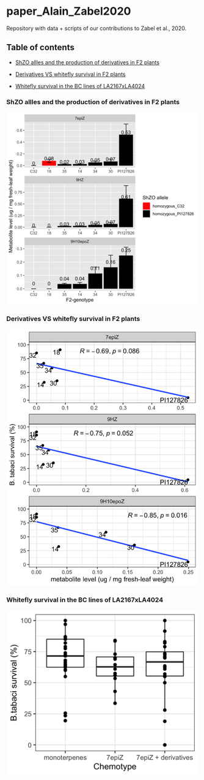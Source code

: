 # paper_Alain_Zabel2020

Repository with data + scripts of our contributions to Zabel et al., 2020.

## Table of contents

* [ShZO allles and the production of derivatives in F2 plants](#ShZO-alleles-and-derivatives)

* [Derivatives VS whitefly survival in F2 plants](#Zingiberene-vs-wf-survival)

* [Whitefly survival in the BC lines of LA2167xLA4024](#wf-survival-BC1-lines)


### ShZO allles and the production of derivatives in F2 plants

<img src="/F2_KG_2015/metabolites_and_ShZO_alleles.png" width = 600px>


### Derivatives VS whitefly survival in F2 plants

<img src="/F2_KG_2015/metabolites_vs_wf_survival.png" width = 600px>

### Whitefly survival in the BC lines of LA2167xLA4024 
<img src="/BC1_Alain/wf_survival_per_chemotype.png" width = 600px>


